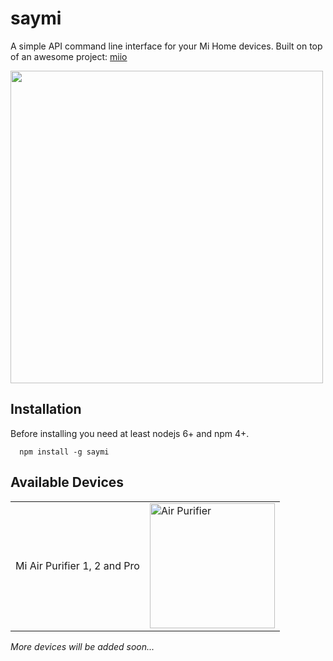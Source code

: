 # saymi
A simple API command line interface for your Mi Home devices. Built on top of an awesome project: [miio](https://github.com/aholstenson/miio)

<img src="https://firebasestorage.googleapis.com/v0/b/saymi-9b0bd.appspot.com/o/readme.gif?alt=media&token=f23596da-7402-4ef9-b6f8-f18160c7a871" width="500"/>

## Installation
Before installing you need at least nodejs 6+ and npm 4+.
```
  npm install -g saymi
```

## Available Devices

<table>
  <thead></thead>
  <tbody>
    <td>Mi Air Purifier 1, 2 and Pro</td>
    <td><img src="https://firebasestorage.googleapis.com/v0/b/saymi-9b0bd.appspot.com/o/airpurifier.jpg?alt=media&token=16e22ec7-3cc0-450b-b9b3-aa322c53bbd1" alt="Air Purifier" width="200"/></td>
  </tbody>
</table>

*More devices will be added soon...*
